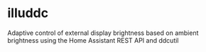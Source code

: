 # illuddc
Adaptive control of external display brightness based on ambient brightness using the Home Assistant REST API and ddcutil

